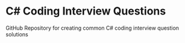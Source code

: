 # C\# Coding Interview Questions
GitHub Repository for creating common C# coding interview question solutions
